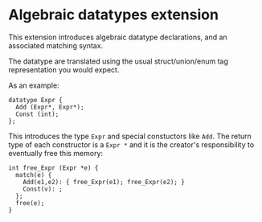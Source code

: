 Algebraic datatypes extension
=============================

This extension introduces algebraic datatype declarations, and an associated matching syntax.

The datatype are translated using the usual struct/union/enum tag representation you would expect.

As an example:

```
datatype Expr {
  Add (Expr*, Expr*);
  Const (int);
};
```

This introduces the type `Expr` and special constuctors like `Add`. The return type of each constructor is a `Expr *` and it is the creator's responsibility to eventually free this memory:

```
int free_Expr (Expr *e) {
  match(e) {
    Add(e1,e2): { free_Expr(e1); free_Expr(e2); }
    Const(v): ;
  };
  free(e);
}
```

